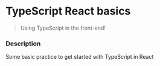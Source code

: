 # TypeScript React basics
> Using TypeScript in the front-end!

### Description
Some basic practice to get started with TypeScript in React
